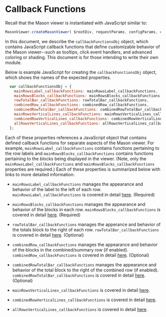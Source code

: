 # Callback Functions

Recall that the Mason viewer is instantiated with JavaScript similar to:

```javascript
MasonViewer.createMasonViewer( $rootDiv, requestParams, configParams, callbackFunctionsObj );
```
In this document, we describe the `callbackFunctionsObj` object, which contains JavaScript callback functions that define customizable behavior of the Mason viewer--such as tooltips, click event handlers, and advanced coloring or shading. This document is for those intending to write their own module.

Below is example JavaScript for creating the `callbackFunctionsObj` object, which shows the names of the expected properties.
```javascript
  var callbackFunctionsObj = {
    mainRowsLabel_callbackFunctions: mainRowsLabel_callbackFunctions,
    mainRowsBlocks_callbackFunctions: mainRowsBlocks_callbackFunctions,
    rowTotalBar_callbackFunctions: rowTotalBar_callbackFunctions,
    combinedRow_callbackFunctions: combinedRow_callbackFunctions,
    combinedRowTotalBar_callbackFunctions: combinedRowTotalBar_callbackFunctions,
    mainRowsVerticalLines_callbackFunctions: mainRowsVerticalLines_callbackFunctions,
    combinedRowVerticalLines_callbackFunctions: combinedRowVerticalLines_callbackFunctions,
    allRowsVerticalLines_callbackFunctions: allRowsVerticalLines_callbackFunctions
  };
  ```

Each of these properties references a JavaScript object that contains defined callback functions for separate aspects of the Mason viewer. For example, `mainRowsLabel_callbackFunctions` contains functions pertaining to the row labels and `mainRowsBlocks_callbackFunctions` contains functions pertaining to the blocks being displayed in the viewer. (Note, only the `mainRowsLabel_callbackFunctions` and `mainRowsBlocks_callbackFunctions` properties are required.) Each of these properties is summarized below with links to more detailed information:

- `mainRowsLabel_callbackFunctions` manages the appearance and behavior of the label to the left of each row. `mainRowsLabel_callbackFunctions` is covered in detail <a href="callbacks/mainRowsLabel_callbackFunctions.md">here</a>. (Required)

- `mainRowsBlocks_callbackFunctions` manages the appearance and behavior of the blocks in each row. `mainRowsBlocks_callbackFunctions` is covered in detail <a href="callbacks/mainRowsBlocks_callbackFunctions.md">here</a>. (Required)

- `rowTotalBar_callbackFunctions` manages the apperance and behavior of the totals block to the right of each row. `rowTotalBar_callbackFunctions` is covered in detail <a href="callbacks/rowTotalBar_callbackFunctions.md">here</a>. (Optional)

- `combinedRow_callbackFunctions` manages the appearance and behavior of the blocks in the combined/summary row (if enabled). `combinedRow_callbackFunctions` is covered in detail <a href="callbacks/combinedRow_callbackFunctions.md">here</a>. (Optional)

- `combinedRowTotalBar_callbackFunctions` manages the appearance and behavior of the total block to the right of the combined row (if enabled). `combinedRowTotalBar_callbackFunctions` is covered in detail <a href="callbacks/combinedRowTotalBar_callbackFunctions.md">here</a>. (Optional)

- `mainRowsVerticalLines_callbackFunctions` is covered in detail <a href="callbacks/mainRowsVerticalLines_callbackFunctions.md">here</a>.

- `combinedRowVerticalLines_callbackFunctions` is covered in detail <a href="callbacks/combinedRowVerticalLines_callbackFunctions.md">here</a>.

- `allRowsVerticalLines_callbackFunctions` is covered in detail <a href="callbacks/allRowsVerticalLines_callbackFunctions.md">here</a>.


